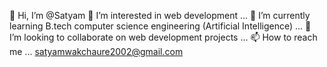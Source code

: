 👋 Hi, I’m @Satyam
👀 I’m interested in web development ...
🌱 I’m currently learning B.tech computer science engineering (Artificial Intelligence) ...
💞️ I’m looking to collaborate on web development projects ...
📫 How to reach me ... satyamwakchaure2002@gmail.com

<!---
satyam5430/satyam5430 is a ✨ special ✨ repository because its `README.md` (this file) appears on your GitHub profile.
You can click the Preview link to take a look at your changes.
--->
